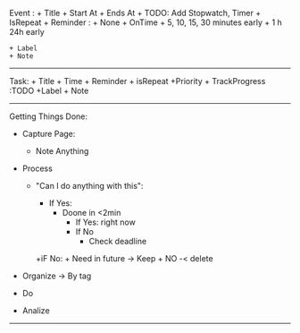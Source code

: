 Event :
    + Title
    + Start At 
    + Ends At
    + TODO: Add Stopwatch, Timer
    + IsRepeat
    + Reminder : + None
                + OnTime
                + 5, 10, 15, 30 minutes early
                + 1 h 
                24h early

    + Label
    + Note

---

Task:
    + Title 
    + Time
    + Reminder
    + isRepeat
    +Priority
    + TrackProgress :TODO
    +Label 
    + Note

---

Getting Things Done:
+ Capture Page:
    + Note Anything
+ Process
    + "Can I do anything with this":
        + If Yes:
            + Doone in <2min
                + If Yes: right now
                + If No 
                    + Check deadline

        +iF No:
            + Need in future -> Keep
            + NO -< delete

+ Organize -> By tag

+ Do 
+ Analize

---

